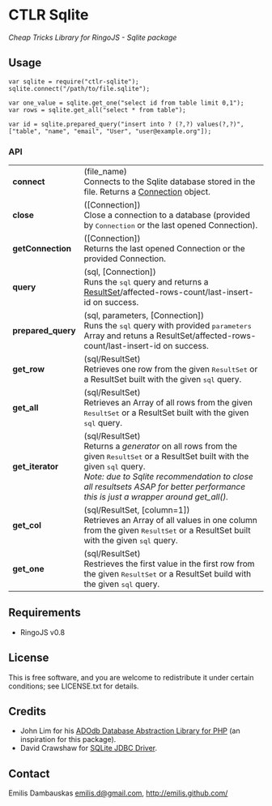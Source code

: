 # CTLR Sqlite

_Cheap Tricks Library for RingoJS - Sqlite package_

## Usage

    var sqlite = require("ctlr-sqlite");
    sqlite.connect("/path/to/file.sqlite");
    
    var one_value = sqlite.get_one("select id from table limit 0,1");
    var rows = sqlite.get_all("select * from table");

    var id = sqlite.prepared_query("insert into ? (?,?) values(?,?)", ["table", "name", "email", "User", "user@example.org"]);

### API

<table><tbody>
<tr><td><b>connect</b></td>
    <td>(file_name)
        <br>Connects to the Sqlite database stored in the file. Returns a <a href="http://download.oracle.com/javase/6/docs/api/java/sql/Connection.html">Connection</a> object.</td></tr>
<tr><td><b>close</b></td>
    <td>([Connection])
        <br>Close a connection to a database (provided by <tt>Connection</tt> or the last opened Connection).</td></tr>
<tr><td><b>getConnection</b></td>
    <td>([Connection])
        <br>Returns the last opened Connection or the provided Connection.</td></tr>
<tr><td><b>query</b></td>
    <td>(sql, [Connection])
        <br>Runs the <tt>sql</tt> query and returns a <a href="http://download.oracle.com/javase/6/docs/api/java/sql/ResultSet.html">ResultSet</a>/affected-rows-count/last-insert-id on success.</td></tr>
<tr><td><b>prepared_query</b></td>
    <td>(sql, parameters, [Connection])
        <br>Runs the <tt>sql</tt> query with provided <tt>parameters</tt> Array and retuns a ResultSet/affected-rows-count/last-insert-id on success.</td></tr>
<tr><td><b>get_row</b></td>
    <td>(sql/ResultSet)
        <br>Retrieves one row from the given <tt>ResultSet</tt> or a ResultSet built with the given <tt>sql</tt> query.</td></tr>
<tr><td><b>get_all</b></td>
    <td>(sql/ResultSet)
        <br>Retrieves an Array of all rows from the given <tt>ResultSet</tt> or a ResultSet built with the given <tt>sql</tt> query.</td></tr>
<tr><td><b>get_iterator</b></td>
    <td>(sql/ResultSet)
        <br>Returns a <em>generator</em> on all rows from the given <tt>ResultSet</tt> or a ResultSet built with the given <tt>sql</tt> query.
        <br><em>Note: due to Sqlite recommendation to close all resultsets ASAP for better performance this is just a wrapper around <em>get_all()</em>.</td></tr>
<tr><td><b>get_col</b></td>
    <td>(sql/ResultSet, [column=1])
        <br>Retrieves an Array of all values in one column from the given <tt>ResultSet</tt> or a ResultSet built with the given <tt>sql</tt> query.</td></tr>
<tr><td><b>get_one</b></td>
    <td>(sql/ResultSet)
        <br>Restrieves the first value in the first row from the given <tt>ResultSet</tt> or a ResultSet build with the given <tt>sql</tt> query.</td></tr>
</tbody></table>

## Requirements

- RingoJS v0.8

## License

This is free software, and you are welcome to redistribute it under certain conditions; see LICENSE.txt for details.

## Credits

- John Lim for his <a href="http://adodb.sourceforge.net/">ADOdb Database Abstraction Library for PHP</a> (an inspiration for this package).
- David Crawshaw for <a href="http://www.zentus.com/sqlitejdbc/">SQLite JDBC Driver</a>.

## Contact

Emilis Dambauskas <emilis.d@gmail.com>, <http://emilis.github.com/>
